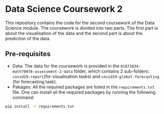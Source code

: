 # Data Science Coursework 2

This repository contains the code for the second coursework of the Data Science module. The coursework is divided into two parts. The first part is about the visualisation of the data and the second part is about the prediction of the data.

## Pre-requisites
- Data: The data for the coursework is provided in the `01871834-math70076-assessment-2-data` folder, which contains 2 sub-folders: `covid19-report`(for visualisation tasks) and `covid19-global-forecasting` (for forecasting task).
- Pakages: All the required packages are listed in the `requirements.txt` file. One can install all the required packages by running the following command:
```bash
pip install -r requirements.txt
```